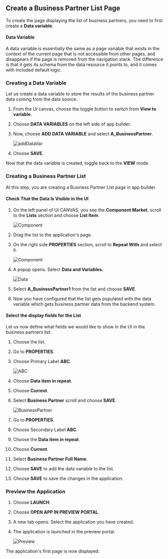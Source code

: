 ## Create a Business Partner List Page

To create the page displaying the list of business partners, you need to first create a **Data variable**.

#### Data Variable

A data variable is essentially the same as a page variable that exists in the context of the current page that is not accessible from other pages, and disappears if the page is removed from the navigation stack. The difference is that it gets its schema from the data resource it points to, and it comes with included default logic.


### Creating a Data Variable

Let us create a data variable to store the results of the business partner data coming from the data source.

1. From the UI canvas, choose the toggle button to switch from **View to variable**.

2. Choose **DATA VARIABLES** on the left side of app builder.

3. Now, choose **ADD DATA VARIABLE** and select **A_BusinessPartner**.
  
    ![addDataVar](../images/ba_datavariable1.png)

4. Choose **SAVE**.

Now that the data variable is created, toggle back to the **VIEW** mode.

### Creating a Business Partner List

At this step, you are creating a Business Partner List page in app builder.
#### Check That the Data Is Visible in the UI

1. On the left panel of UI CANVAS, you see the **Component Market**, scroll to the **Lists** section and choose **List Item**.

   ![Component](../images/marketplace.png)

2. Drag the list to the application's page.

3. On the right side **PROPERTIES** section, scroll to **Repeat With** and select it.

   ![Component](../images/ba_editProperties.png)

4. A popup opens. Select **Data and Variables.**


   ![Data](../images/datavariable.png)

5. Select **A_BusinessPartner1** from the list and choose **SAVE**.
6. Now you have configured that the list gets populated with the data variable which gets business partner data from the backend system.

#### Select the display fields for the List

Let us now define what fields we would like to show in the UI in the business partners list.

1. Choose the list.

2. Go to **PROPERTIES**.

3. Choose Primary Label **ABC**.

    ![ABC](../images/primarylabel1.png)

4. Choose **Data item in repeat**.

5. Choose **Current**.

6. Select **Business Partner** scroll and choose **SAVE**.

    ![BusinessPartner](../images/selectItem1.png)

7. Go to **PROPERTIES**.

8. Choose Secondary Label **ABC**.

9. Choose the **Data item in repeat**.

10. Choose **Current**.

11. Select **Business Partner Full Name**.

12. Choose **SAVE** to add the data variable to the list.

13. Choose **SAVE** to save the changes in the application.

### Preview the Application

1. Choose **LAUNCH**.

2. Choose **OPEN APP IN PREVIEW PORTAL**.

3. A new tab opens. Select the application you have created.

4. The application is launched in the preview portal.

    ![Preview](../images/preview1.png)

The application's first page is now displayed.

